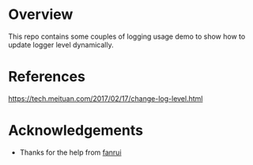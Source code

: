# Overview

This repo contains some couples of logging usage demo to show how to update logger level dynamically.

# References

https://tech.meituan.com/2017/02/17/change-log-level.html

# Acknowledgements

- Thanks for the help from [fanrui](https://github.com/1996fanrui)